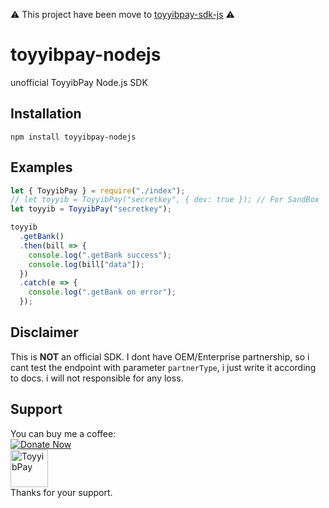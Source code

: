 ⚠️ This project have been move to [toyyibpay-sdk-js](https://github.com/fadhilx/toyyibpay-sdk-js) ⚠️

# toyyibpay-nodejs

unofficial ToyyibPay Node.js SDK

## Installation

`npm install toyyibpay-nodejs`

## Examples

```js
let { ToyyibPay } = require("./index");
// let toyyib = ToyyibPay("secretkey", { dev: true }); // For SandBox
let toyyib = ToyyibPay("secretkey");

toyyib
  .getBank()
  .then(bill => {
    console.log(".getBank success");
    console.log(bill["data"]);
  })
  .catch(e => {
    console.log(".getBank on error");
  });
```

## Disclaimer

This is **NOT** an official SDK. I dont have OEM/Enterprise partnership, so i cant test the endpoint with parameter `partnerType`, i just write it according to docs. i will not responsible for any loss.

## Support

You can buy me a coffee:<br>
[![Donate Now](https://www.paypalobjects.com/en_US/i/btn/btn_donateCC_LG.gif)](https://www.paypal.com/cgi-bin/webscr?cmd=_s-xclick&hosted_button_id=UNME938XE8XJC&source=url)<br>
[<img src='https://www.iklanlah.com/images/toyyibpay-widget-sm-p.png' alt='ToyyibPay' height='60'/>](https://toyyibpay.com/fadhilx-open-source)<br>
Thanks for your support.
